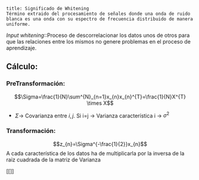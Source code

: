 ```ad-hint
title: Significado de Whitening
Término extraido del procesamiento de señales donde una onda de ruido blanca es una onda con su espectro de frecuencia distribuido de manera uniforme.
```

*Input whitening*::Proceso de descorrelacionar los datos unos de otros para que las relaciones entre los mismos no genere problemas en el proceso de aprendizaje.

## Cálculo:

### PreTransformación:
$$\Sigma=\frac{1}{N}\sum^{N}_{n=1}x_{n}x_{n}^{T}=\frac{1}{N}X^{T} \times X$$
-  $\Sigma \to$ Covarianza entre $i,j$. Si i=j -> Varianza característica i -> $\sigma^{2}$ 

### Transformación:
$$z_{n}=\Sigma^{-\frac{1}{2}}x_{n}$$
A cada característica de los datos ha de multiplicarla por la inversa de la raiz cuadrada de la matriz de Varianza













[[]]